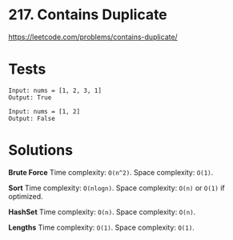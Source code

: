 # 217. Contains Duplicate

https://leetcode.com/problems/contains-duplicate/


# Tests

```
Input: nums = [1, 2, 3, 1]
Output: True
```

```
Input: nums = [1, 2]
Output: False
``` 


# Solutions

**Brute Force**
Time complexity: `O(n^2)`.
Space complexity: `O(1)`.

**Sort**
Time complexity: `O(nlogn)`.
Space complexity: `O(n)` or `O(1)` if optimized.

**HashSet**
Time complexity: `O(n)`.
Space complexity: `O(n)`.

**Lengths**
Time complexity: `O(1)`.
Space complexity: `O(1)`.
